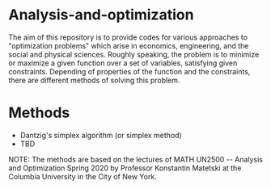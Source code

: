 # Analysis-and-optimization
The aim of this repository is to provide codes for various approaches to "optimization problems" which arise in economics, engineering, and the social and physical sciences. Roughly speaking, the problem is to minimize or maximize a given function over a set of variables, satisfying given constraints. Depending of properties of the function and the constraints, there are different methods of solving this problem.

# Methods

* Dantzig's simplex algorithm (or simplex method)
* TBD

NOTE: The methods are based on the lectures of MATH UN2500 -- Analysis and Optimization Spring 2020 by Professor Konstantin Matetski at the Columbia University in the City of New York.

